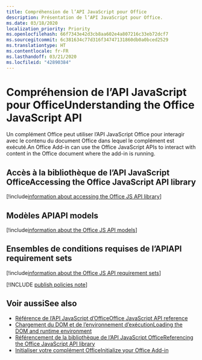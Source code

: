 ```yaml
---
title: Compréhension de l’API JavaScript pour Office
description: Présentation de l’API JavaScript pour Office.
ms.date: 03/18/2020
localization_priority: Priority
ms.openlocfilehash: 66f7343e42d3cb8aa602e4a807216c33eb72dcf7
ms.sourcegitcommit: 6c381634c77d316f34747131860db0a0bced2529
ms.translationtype: HT
ms.contentlocale: fr-FR
ms.lasthandoff: 03/21/2020
ms.locfileid: "42890384"
---
```

# <a name="understanding-the-office-javascript-api"></a><span data-ttu-id="72fc6-103">Compréhension de l’API JavaScript pour Office</span><span class="sxs-lookup"><span data-stu-id="72fc6-103">Understanding the Office JavaScript API</span></span>

<span data-ttu-id="72fc6-104">Un complément Office peut utiliser l’API JavaScript Office pour interagir avec le contenu du document Office dans lequel le complément est exécuté.</span><span class="sxs-lookup"><span data-stu-id="72fc6-104">An Office Add-in can use the Office JavaScript APIs to interact with content in the Office document where the add-in is running.</span></span>

## <a name="accessing-the-office-javascript-api-library"></a><span data-ttu-id="72fc6-105">Accès à la bibliothèque de l’API JavaScript Office</span><span class="sxs-lookup"><span data-stu-id="72fc6-105">Accessing the Office JavaScript API library</span></span>

[!include[information about accessing the Office JS API library](../includes/office-js-access-library.md)]

## <a name="api-models"></a><span data-ttu-id="72fc6-106">Modèles API</span><span class="sxs-lookup"><span data-stu-id="72fc6-106">API models</span></span>

[!include[information about the Office JS API models](../includes/office-js-api-models.md)]

## <a name="api-requirement-sets"></a><span data-ttu-id="72fc6-107">Ensembles de conditions requises de l’API</span><span class="sxs-lookup"><span data-stu-id="72fc6-107">API requirement sets</span></span>

[!include[information about the Office JS API requirement sets](../includes/office-js-requirement-sets.md)]

[!INCLUDE [publish policies note](../includes/note-publish-policies.md)]

## <a name="see-also"></a><span data-ttu-id="72fc6-108">Voir aussi</span><span class="sxs-lookup"><span data-stu-id="72fc6-108">See also</span></span>

- [<span data-ttu-id="72fc6-109">Référence de l’API JavaScript d’Office</span><span class="sxs-lookup"><span data-stu-id="72fc6-109">Office JavaScript API reference</span></span>](../reference/javascript-api-for-office.md)
- [<span data-ttu-id="72fc6-110">Chargement du DOM et de l’environnement d’exécution</span><span class="sxs-lookup"><span data-stu-id="72fc6-110">Loading the DOM and runtime environment</span></span>](loading-the-dom-and-runtime-environment.md)
- [<span data-ttu-id="72fc6-111">Référencement de la bibliothèque de l’API JavaScript Office</span><span class="sxs-lookup"><span data-stu-id="72fc6-111">Referencing the Office JavaScript API library</span></span>](referencing-the-javascript-api-for-office-library-from-its-cdn.md)
- [<span data-ttu-id="72fc6-112">Initialiser votre complément Office</span><span class="sxs-lookup"><span data-stu-id="72fc6-112">Initialize your Office Add-in</span></span>](initialize-add-in.md)
